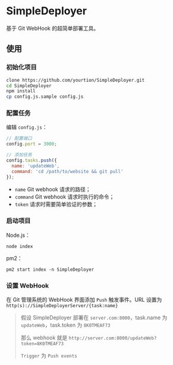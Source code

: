# SimpleDeployer

基于 Git WebHook 的超简单部署工具。

## 使用

### 初始化项目

```bash
clone https://github.com/yourtion/SimpleDeployer.git 
cd SimpleDeployer
npm install
cp config.js.sample config.js
```

### 配置任务

编辑 `config.js`：

```javascript
// 配置端口
config.port = 3000;

// 添加任务
config.tasks.push({
  name: 'updateWeb',
  command: 'cd /path/to/website && git pull'
});
```

- `name` Git webhook 请求的路径；
- `command` Git webhook 请求时执行的命令；
- `token` 请求时需要简单验证的参数；

### 启动项目

Node.js：

```
node index
```

pm2：

```
pm2 start index -n SimpleDeployer
```

### 设置 WebHook

在 Git 管理系统的 WebHook 界面添加 `Push` 触发事件。URL 设置为 `http(s)://SimpleDeployerServer/{task:name}`

> 假设 SimpleDeployer 部署在 `server.com:8000`，task.name 为 `updateWeb`，task.token 为 `8K0TMEAF73`
>
> 那么 webhook 就是 `http://server.com:8000/updateWeb?token=8K0TMEAF73`
> 
> `Trigger` 为 `Push events`

